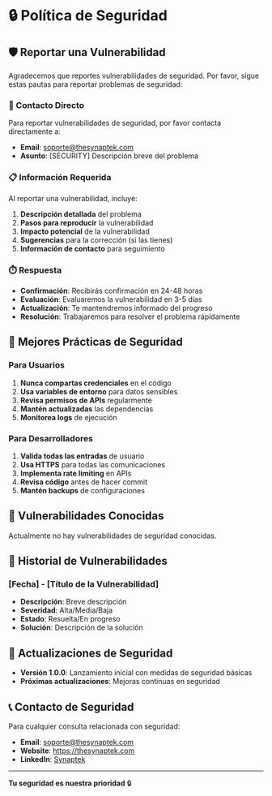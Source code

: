 # 🔒 Política de Seguridad

## 🛡️ Reportar una Vulnerabilidad

Agradecemos que reportes vulnerabilidades de seguridad. Por favor, sigue estas pautas para reportar problemas de seguridad:

### 📧 Contacto Directo
Para reportar vulnerabilidades de seguridad, por favor contacta directamente a:
- **Email**: soporte@thesynaptek.com
- **Asunto**: [SECURITY] Descripción breve del problema

### 📋 Información Requerida
Al reportar una vulnerabilidad, incluye:

1. **Descripción detallada** del problema
2. **Pasos para reproducir** la vulnerabilidad
3. **Impacto potencial** de la vulnerabilidad
4. **Sugerencias** para la corrección (si las tienes)
5. **Información de contacto** para seguimiento

### ⏱️ Respuesta
- **Confirmación**: Recibirás confirmación en 24-48 horas
- **Evaluación**: Evaluaremos la vulnerabilidad en 3-5 días
- **Actualización**: Te mantendremos informado del progreso
- **Resolución**: Trabajaremos para resolver el problema rápidamente

## 🔐 Mejores Prácticas de Seguridad

### Para Usuarios
1. **Nunca compartas credenciales** en el código
2. **Usa variables de entorno** para datos sensibles
3. **Revisa permisos de APIs** regularmente
4. **Mantén actualizadas** las dependencias
5. **Monitorea logs** de ejecución

### Para Desarrolladores
1. **Valida todas las entradas** de usuario
2. **Usa HTTPS** para todas las comunicaciones
3. **Implementa rate limiting** en APIs
4. **Revisa código** antes de hacer commit
5. **Mantén backups** de configuraciones

## 🚨 Vulnerabilidades Conocidas

Actualmente no hay vulnerabilidades de seguridad conocidas.

## 📅 Historial de Vulnerabilidades

### [Fecha] - [Título de la Vulnerabilidad]
- **Descripción**: Breve descripción
- **Severidad**: Alta/Media/Baja
- **Estado**: Resuelta/En progreso
- **Solución**: Descripción de la solución

## 🔄 Actualizaciones de Seguridad

- **Versión 1.0.0**: Lanzamiento inicial con medidas de seguridad básicas
- **Próximas actualizaciones**: Mejoras continuas en seguridad

## 📞 Contacto de Seguridad

Para cualquier consulta relacionada con seguridad:
- **Email**: soporte@thesynaptek.com
- **Website**: https://thesynaptek.com
- **LinkedIn**: [Synaptek](https://www.linkedin.com/company/synaptek)

---

**Tu seguridad es nuestra prioridad** 🔒
